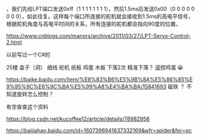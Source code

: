 ，我们先给LPT端口发送0xff（1 1 1 1 1 1 1 1），然后1.5ms后发送0x00（0 0 0 0 0 0 0 0），如此往复。这样每个端口所连接的舵机就会接收到1.5ms的高电平信号，根据舵机角度与高电平时间的关系，所有连接的舵机都会指向90度的位置。


https://www.cnblogs.com/manors/archive/2011/03/27/LPT-Servo-Control-2.html

以前写过一个C#的 


25楼    盒子（洞）  细线   舵机  纸板  鸡蛋  木板  下落2次  精准下落？ 遥控鸡蛋 😀


https://baike.baidu.com/item/%E8%83%B6%E5%9B%8A%E5%86%85%E9%95%9C%E6%9C%BA%E5%99%A8%E4%BA%BA/15841693  磁铁 ？ 不知道旋转怎么控制？


有空查查这个资料 


https://blog.csdn.net/kucoffee12/article/details/78982958

https://baijiahao.baidu.com/id=1607396941637332169&wfr=spider&for=pc
